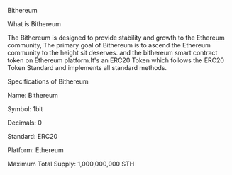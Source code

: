 Bithereum

What is Bithereum

The Bithereum is designed to provide stability and growth to the Ethereum community, The primary goal of Bithereum is to ascend the Ethereum community to the height sit deserves. and the bithereum smart contract token on Ethereum platform.It's an ERC20 Token which follows the ERC20 Token Standard and implements all standard methods.

Specifications of Bithereum

Name: Bithereum

Symbol: 1bit

Decimals: 0

Standard: ERC20

Platform: Ethereum

Maximum Total Supply: 1,000,000,000 STH
